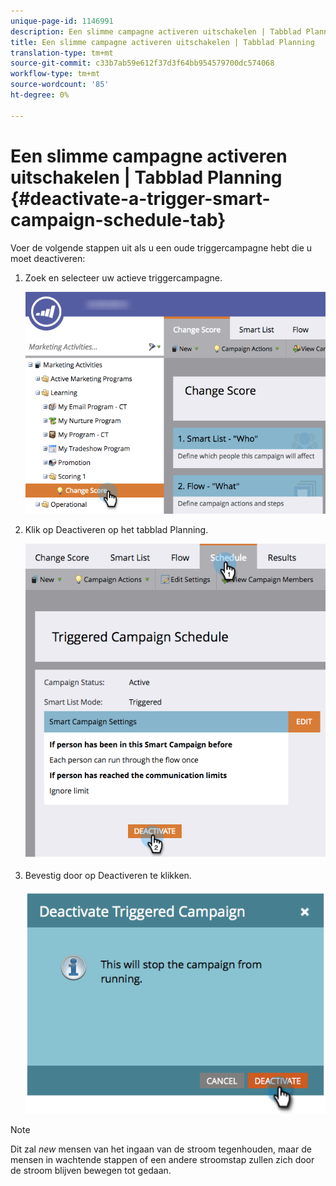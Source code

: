 ```yaml
---
unique-page-id: 1146991
description: Een slimme campagne activeren uitschakelen | Tabblad Planning - Marketo Docs - Productdocumentatie
title: Een slimme campagne activeren uitschakelen | Tabblad Planning
translation-type: tm+mt
source-git-commit: c33b7ab59e612f37d3f64bb954579700dc574068
workflow-type: tm+mt
source-wordcount: '85'
ht-degree: 0%

---
```



# Een slimme campagne activeren uitschakelen | Tabblad Planning {#deactivate-a-trigger-smart-campaign-schedule-tab}

Voer de volgende stappen uit als u een oude triggercampagne hebt die u moet deactiveren:

1. Zoek en selecteer uw actieve triggercampagne.

   ![](assets/selectprogram-hands.png)

1. Klik op Deactiveren op het tabblad Planning.

   ![](assets/deactivateprogram-hands.png)

1. Bevestig door op Deactiveren te klikken.

   ![](assets/image2014-9-22-13-3a59-3a6.png)

>[!NOTE]
>
>Dit zal *new* mensen van het ingaan van de stroom tegenhouden, maar de mensen in wachtende stappen of een andere stroomstap zullen zich door de stroom blijven bewegen tot gedaan.

